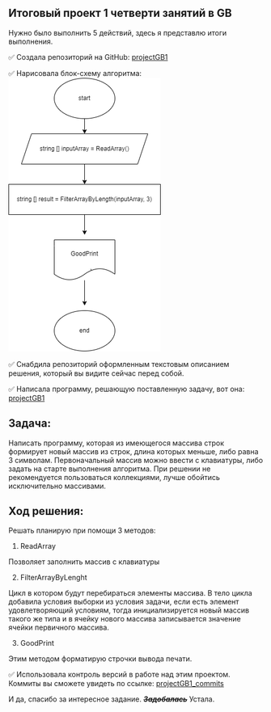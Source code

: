 ## Итоговый проект 1 четверти занятий в GB
Нужно было выполнить 5 действий, здесь я представлю итоги выполнения.

:white_check_mark: Создала репозиторий на GitHub: [projectGB1](https://github.com/captaingitt/projectGB1.git)

:white_check_mark: Нарисовала блок-схему алгоритма:
![она здесь](https://github.com/captaingitt/projectGB1/blob/main/ex1/diagram.drawio.png)

:white_check_mark: Снабдила репозиторий оформленным текстовым описанием решения, который вы видите сейчас перед собой. 

:white_check_mark: Написала программу, решающую поставленную задачу, вот она: [projectGB1](https://github.com/captaingitt/projectGB1/blob/main/ex1/Program.cs)  

## Задача:

Написать программу, которая из имеющегося массива строк формирует новый массив из строк, длина которых меньше, либо равна 3 символам. Первоначальный массив можно ввести с клавиатуры, либо задать на старте выполнения алгоритма. При решении не рекомендуется пользоваться коллекциями, лучше обойтись исключительно массивами.

## Ход решения:
Решать планирую при помощи 3 методов:

 1. ReadArray

Позволяет заполнить массив с клавиатуры

2. FilterArrayByLenght

Цикл в котором будут перебираться элементы массива. 
В тело цикла добавила условия выборки из условия задачи, если есть элемент удовлетворяющий условиям, тогда инициализируется новый массив такого же типа и в ячейку нового массива записывается значение ячейки первичного массива.

3. GoodPrint

Этим методом форматирую строчки вывода печати.



:white_check_mark: Использовала контроль версий в работе над этим проектом. Коммиты вы сможете увидеть по ссылке: [projectGB1_commits](https://github.com/captaingitt/projectGB1/commits/main) 

И да, спасибо за интересное задание. ~~*__Задобалась__*~~ Устала.